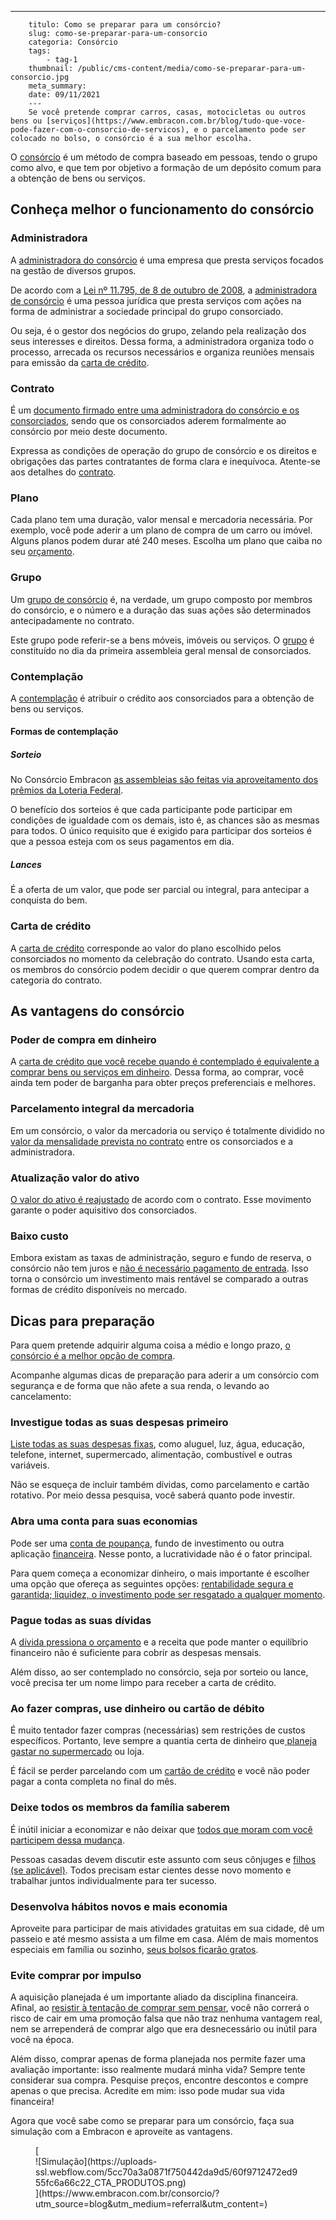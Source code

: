 ---
        titulo: Como se preparar para um consórcio?
        slug: como-se-preparar-para-um-consorcio
        categoria: Consórcio
        tags:
            - tag-1
        thumbnail: /public/cms-content/media/como-se-preparar-para-um-consorcio.jpg
        meta_summary: 
        date: 09/11/2021
        ---
        Se você pretende comprar carros, casas, motocicletas ou outros bens ou [serviços](https://www.embracon.com.br/blog/tudo-que-voce-pode-fazer-com-o-consorcio-de-servicos), e o parcelamento pode ser colocado no bolso, o consórcio é a sua melhor escolha.

O [consórcio](https://www.embracon.com.br/blog/como-entrar-em-um-consorcio) é um método de compra baseado em pessoas, tendo o grupo como alvo, e que tem por objetivo a formação de um depósito comum para a obtenção de bens ou serviços.

Conheça melhor o funcionamento do consórcio 
--------------------------------------------

### Administradora 

A [administradora do consórcio](https://www.embracon.com.br/blog/como-escolher-uma-administradora-de-consorcio) é uma empresa que presta serviços focados na gestão de diversos grupos.

De acordo com a [Lei nº 11.795, de 8 de outubro de 2008](http://www.planalto.gov.br/ccivil_03/_ato2007-2010/2008/lei/l11795.htm), a [administradora de consórcio](https://www.embracon.com.br/blog/afinal-o-que-uma-administradora-de-consorcio-faz) é uma pessoa jurídica que presta serviços com ações na forma de administrar a sociedade principal do grupo consorciado.

Ou seja, é o gestor dos negócios do grupo, zelando pela realização dos seus interesses e direitos. Dessa forma, a administradora organiza todo o processo, arrecada os recursos necessários e organiza reuniões mensais para emissão da [carta de crédito](https://www.embracon.com.br/blog/correcao-carta-de-credito-consorcio).

### Contrato 

É um [documento firmado entre uma administradora do consórcio e os consorciados](https://www.embracon.com.br/blog/o-que-e-necessario-avaliar-no-contrato-de-consorcio), sendo que os consorciados aderem formalmente ao consórcio por meio deste documento.

Expressa as condições de operação do grupo de consórcio e os direitos e obrigações das partes contratantes de forma clara e inequívoca. Atente-se aos detalhes do [contrato](https://www.embracon.com.br/conhecaoconsorcio/onde-posso-visualizar-o-numero-do-meu-contrato).

### Plano 

Cada plano tem uma duração, valor mensal e mercadoria necessária. Por exemplo, você pode aderir a um plano de compra de um carro ou imóvel. Alguns planos podem durar até 240 meses. Escolha um plano que caiba no seu [orçamento](https://www.embracon.com.br/blog/como-fazer-um-orcamento-familiar-sem-erro).

### Grupo 

Um [grupo de consórcio](https://www.embracon.com.br/blog/como-funciona-um-grupo-de-consorcio) é, na verdade, um grupo composto por membros do consórcio, e o número e a duração das suas ações são determinados antecipadamente no contrato.

Este grupo pode referir-se a bens móveis, imóveis ou serviços. O [grupo](https://www.embracon.com.br/blog/o-que-sao-os-grupos-de-consorcio-e-como-eles-funcionam) é constituído no dia da primeira assembleia geral mensal de consorciados.

### Contemplação 

A [contemplação](https://www.embracon.com.br/blog/guia-da-contemplacao-de-consorcio) é atribuir o crédito aos consorciados para a obtenção de bens ou serviços.

#### Formas de contemplação 

##### Sorteio 

No Consórcio Embracon [as assembleias são feitas via aproveitamento dos prêmios da Loteria Federal](https://www.embracon.com.br/conhecaoconsorcio/como-sao-realizados-os-sorteios-nas-assembleias).

O benefício dos sorteios é que cada participante pode participar em condições de igualdade com os demais, isto é, as chances são as mesmas para todos. O único requisito que é exigido para participar dos sorteios é que a pessoa esteja com os seus pagamentos em dia.

##### Lances 

É a oferta de um valor, que pode ser parcial ou integral, para antecipar a conquista do bem.

### Carta de crédito 

A [carta de crédito](https://www.embracon.com.br/blog/o-que-e-e-como-funciona-a-carta-de-credito) corresponde ao valor do plano escolhido pelos consorciados no momento da celebração do contrato. Usando esta carta, os membros do consórcio podem decidir o que querem comprar dentro da categoria do contrato.

As vantagens do consórcio 
--------------------------

### Poder de compra em dinheiro 

A [carta de crédito que você recebe quando é contemplado é equivalente a comprar bens ou serviços em dinheiro](https://www.embracon.com.br/blog/5-segredos-do-consorcio-que-nunca-te-contam). Dessa forma, ao comprar, você ainda tem poder de barganha para obter preços preferenciais e melhores.

### Parcelamento integral da mercadoria 

Em um consórcio, o valor da mercadoria ou serviço é totalmente dividido no[ valor da mensalidade prevista no contrato](https://www.embracon.com.br/blog/como-e-feito-o-pagamento-da-parcela-do-consorcio) entre os consorciados e a administradora.

### Atualização valor do ativo 

[O valor do ativo é reajustado](https://www.embracon.com.br/blog/reajuste-consorcio-como-e-feito) de acordo com o contrato. Esse movimento garante o poder aquisitivo dos consorciados.

### Baixo custo 

Embora existam as taxas de administração, seguro e fundo de reserva, o consórcio não tem juros e [não é necessário pagamento de entrada](https://www.embracon.com.br/blog/consorcio-nao-tem-entrada-saiba-mais). Isso torna o consórcio um investimento mais rentável se comparado a outras formas de crédito disponíveis no mercado.

Dicas para preparação 
----------------------

Para quem pretende adquirir alguma coisa a médio e longo prazo, [o consórcio é a melhor opção de compra](https://www.embracon.com.br/blog/como-entrar-em-um-consorcio).

Acompanhe algumas dicas de preparação para aderir a um consórcio com segurança e de forma que não afete a sua renda, o levando ao cancelamento:

### Investigue todas as suas despesas primeiro 

[Liste todas as suas despesas fixas](https://www.embracon.com.br/blog/quais-sao-as-despesas-superfluas-que-podem-ser-cortadas-do-dia-a-dia), como aluguel, luz, água, educação, telefone, internet, supermercado, alimentação, combustível e outras variáveis.

Não se esqueça de incluir também dívidas, como parcelamento e cartão rotativo. Por meio dessa pesquisa, você saberá quanto pode investir.

### Abra uma conta para suas economias 

Pode ser uma [conta de poupança](https://www.embracon.com.br/blog/vale-a-pena-guardar-dinheiro-na-poupanca), fundo de investimento ou outra aplicação [financeira](https://www.embracon.com.br/blog/reserva-financeira-como-preparar-a-sua). Nesse ponto, a lucratividade não é o fator principal.

Para quem começa a economizar dinheiro, o mais importante é escolher uma opção que ofereça as seguintes opções: [rentabilidade segura e garantida; liquidez, o investimento pode ser resgatado a qualquer momento](https://www.embracon.com.br/blog/perfil-de-investidor-conheca-os-tipos-e-saiba-qual-e-o-seu).

### Pague todas as suas dívidas 

A [dívida pressiona o orçamento](https://www.embracon.com.br/blog/dicas-para-sair-das-dividas) e a receita que pode manter o equilíbrio financeiro não é suficiente para cobrir as despesas mensais.

Além disso, ao ser contemplado no consórcio, seja por sorteio ou lance, você precisa ter um nome limpo para receber a carta de crédito.

### Ao fazer compras, use dinheiro ou cartão de débito 

É muito tentador fazer compras (necessárias) sem restrições de custos específicos. Portanto, leve sempre a quantia certa de dinheiro que[ planeja gastar no supermercado](https://www.embracon.com.br/blog/como-economizar-nos-principais-gastos-da-vida) ou loja.

É fácil se perder parcelando com um [cartão de crédito](https://www.embracon.com.br/blog/divida-de-cartao-de-credito-como-sair-dela-e-nao-entrar-mais) e você não poder pagar a conta completa no final do mês.

### Deixe todos os membros da família saberem 

É inútil iniciar a economizar e não deixar que [todos que moram com você participem dessa mudança](https://www.embracon.com.br/blog/financas-da-familia-como-ensinar-os-filhos-a-economizar-dinheiro).

Pessoas casadas devem discutir este assunto com seus cônjuges e [filhos (se aplicável)](https://www.embracon.com.br/blog/envolva-seus-filhos-nas-financas-da-familia). Todos precisam estar cientes desse novo momento e trabalhar juntos individualmente para ter sucesso.

### Desenvolva hábitos novos e mais economia 

Aproveite para participar de mais atividades gratuitas em sua cidade, dê um passeio e até mesmo assista a um filme em casa. Além de mais momentos especiais em família ou sozinho, [seus bolsos ficarão gratos](https://www.embracon.com.br/blog/habitos-de-consumo-antes-durante-e-pos-pandemia).

### Evite comprar por impulso 

A aquisição planejada é um importante aliado da disciplina financeira. Afinal, ao [resistir à tentação de comprar sem pensar](https://www.embracon.com.br/blog/como-diminuir-o-impulso-de-comprar), você não correrá o risco de cair em uma promoção falsa que não traz nenhuma vantagem real, nem se arrependerá de comprar algo que era desnecessário ou inútil para você na época.

Além disso, comprar apenas de forma planejada nos permite fazer uma avaliação importante: isso realmente mudará minha vida? Sempre tente considerar sua compra. Pesquise preços, encontre descontos e compre apenas o que precisa. Acredite em mim: isso pode mudar sua vida financeira!

Agora que você sabe como se preparar para um consórcio, faça sua simulação com a Embracon e aproveite as vantagens.

<figure class="w-richtext-figure-type-image w-richtext-align-center">[<div>![Simulação](https://uploads-ssl.webflow.com/5cc70a3a0871f750442da9d5/60f9712472ed955fc6a66c22_CTA_PRODUTOS.png)</div>](https://www.embracon.com.br/consorcio/?utm_source=blog&utm_medium=referral&utm_content=)</figure>
        